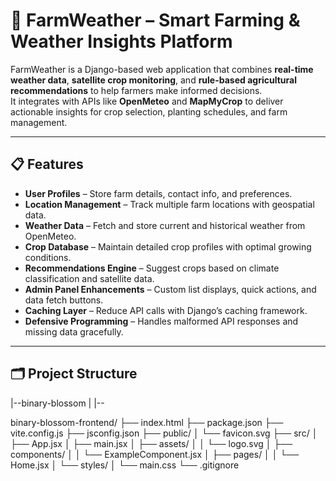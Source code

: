 # 🌱 FarmWeather – Smart Farming & Weather Insights Platform

FarmWeather is a Django-based web application that combines **real-time weather data**, **satellite crop monitoring**, and **rule-based agricultural recommendations** to help farmers make informed decisions.  
It integrates with APIs like **OpenMeteo** and **MapMyCrop** to deliver actionable insights for crop selection, planting schedules, and farm management.

---

## 📋 Features

- **User Profiles** – Store farm details, contact info, and preferences.
- **Location Management** – Track multiple farm locations with geospatial data.
- **Weather Data** – Fetch and store current and historical weather from OpenMeteo.
- **Crop Database** – Maintain detailed crop profiles with optimal growing conditions.
- **Recommendations Engine** – Suggest crops based on climate classification and satellite data.
- **Admin Panel Enhancements** – Custom list displays, quick actions, and data fetch buttons.
- **Caching Layer** – Reduce API calls with Django’s caching framework.
- **Defensive Programming** – Handles malformed API responses and missing data gracefully.

---

## 🗂 Project Structure

|--binary-blossom
|  |--


binary-blossom-frontend/
├── index.html
├── package.json
├── vite.config.js
├── jsconfig.json
├── public/
│   └── favicon.svg
├── src/
│   ├── App.jsx
│   ├── main.jsx
│   ├── assets/
│   │   └── logo.svg
│   ├── components/
│   │   └── ExampleComponent.jsx
│   ├── pages/
│   │   └── Home.jsx
│   └── styles/
│       └── main.css
└── .gitignore